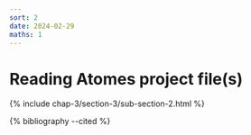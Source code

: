 ```yaml
---
sort: 2
date: 2024-02-29
maths: 1
---
```


# Reading Atomes project file(s)

{% include chap-3/section-3/sub-section-2.html %}

{% bibliography --cited %}

